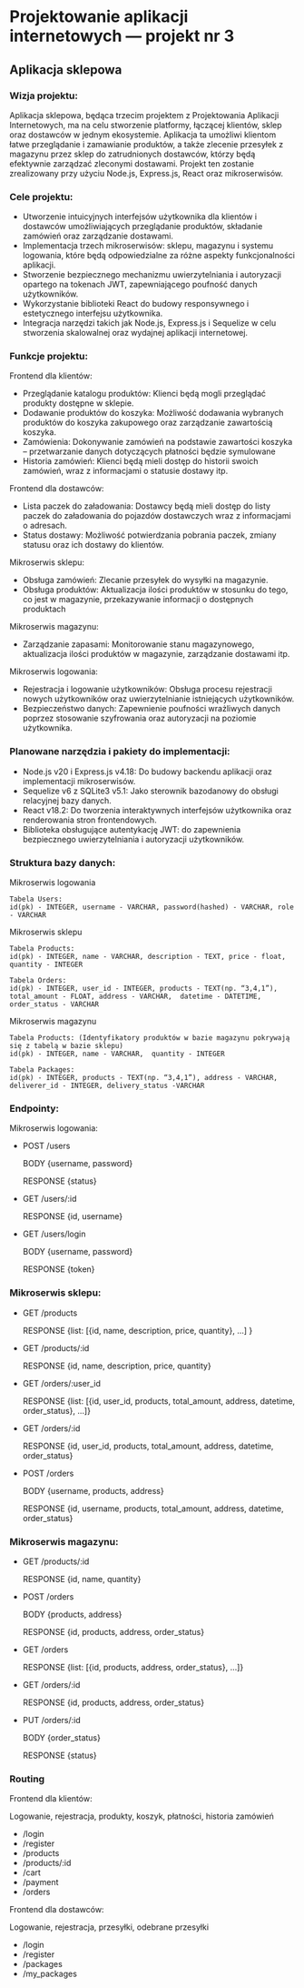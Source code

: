 # Projektowanie aplikacji internetowych — projekt nr 3
## Aplikacja sklepowa

### Wizja projektu:
Aplikacja sklepowa, będąca trzecim projektem z Projektowania Aplikacji Internetowych, ma na celu stworzenie platformy, łączącej klientów, sklep oraz dostawców w jednym ekosystemie. Aplikacja ta umożliwi klientom łatwe przeglądanie i zamawianie produktów, a także zlecenie przesyłek z magazynu przez sklep do zatrudnionych dostawców, którzy będą efektywnie zarządzać zleconymi dostawami. Projekt ten zostanie zrealizowany przy użyciu Node.js, Express.js, React oraz mikroserwisów.

### Cele projektu:
- Utworzenie intuicyjnych interfejsów użytkownika dla klientów i dostawców umożliwiających przeglądanie produktów, składanie zamówień oraz zarządzanie dostawami.
- Implementacja trzech mikroserwisów: sklepu, magazynu i systemu logowania, które będą odpowiedzialne za różne aspekty funkcjonalności aplikacji.
- Stworzenie bezpiecznego mechanizmu uwierzytelniania i autoryzacji opartego na tokenach JWT, zapewniającego poufność danych użytkowników.
- Wykorzystanie biblioteki React do budowy responsywnego i estetycznego interfejsu użytkownika.
- Integracja narzędzi takich jak Node.js, Express.js i Sequelize w celu stworzenia skalowalnej oraz wydajnej aplikacji internetowej.

### Funkcje projektu:

Frontend dla klientów:
- Przeglądanie katalogu produktów: Klienci będą mogli przeglądać produkty dostępne w sklepie.
- Dodawanie produktów do koszyka: Możliwość dodawania wybranych produktów do koszyka zakupowego oraz zarządzanie zawartością koszyka.
- Zamówienia: Dokonywanie zamówień na podstawie zawartości koszyka – przetwarzanie danych dotyczących płatności będzie symulowane
- Historia zamówień: Klienci będą mieli dostęp do historii swoich zamówień, wraz z informacjami o statusie dostawy itp.

Frontend dla dostawców:
- Lista paczek do załadowania: Dostawcy będą mieli dostęp do listy paczek do załadowania do pojazdów dostawczych wraz z informacjami o adresach.
- Status dostawy: Możliwość potwierdzania pobrania paczek, zmiany statusu oraz ich dostawy do klientów.

Mikroserwis sklepu:
- Obsługa zamówień: Zlecanie przesyłek do wysyłki na magazynie.
- Obsługa produktów: Aktualizacja ilości produktów w stosunku do tego, co jest w magazynie, przekazywanie informacji o dostępnych produktach

Mikroserwis magazynu:
- Zarządzanie zapasami: Monitorowanie stanu magazynowego, aktualizacja ilości produktów w magazynie, zarządzanie dostawami itp.

Mikroserwis logowania:
- Rejestracja i logowanie użytkowników: Obsługa procesu rejestracji nowych użytkowników oraz uwierzytelnianie istniejących użytkowników.
- Bezpieczeństwo danych: Zapewnienie poufności wrażliwych danych poprzez stosowanie szyfrowania oraz autoryzacji na poziomie użytkownika.

### Planowane narzędzia i pakiety do implementacji:
- Node.js v20 i Express.js v4.18: Do budowy backendu aplikacji oraz implementacji mikroserwisów.
- Sequelize v6 z SQLite3 v5.1: Jako sterownik bazodanowy do obsługi relacyjnej bazy danych.
- React v18.2: Do tworzenia interaktywnych interfejsów użytkownika oraz renderowania stron frontendowych.
- Biblioteka obsługujące autentykację JWT: do zapewnienia bezpiecznego uwierzytelniania i autoryzacji użytkowników.

### Struktura bazy danych:
Mikroserwis logowania
```
Tabela Users:
id(pk) - INTEGER, username - VARCHAR, password(hashed) - VARCHAR, role - VARCHAR
```
Mikroserwis sklepu
```
Tabela Products:
id(pk) - INTEGER, name - VARCHAR, description - TEXT, price - float, quantity - INTEGER
```
```
Tabela Orders:
id(pk) - INTEGER, user_id - INTEGER, products - TEXT(np. “3,4,1”), total_amount - FLOAT, address - VARCHAR,  datetime - DATETIME, order_status - VARCHAR
```

Mikroserwis magazynu

```
Tabela Products: (Identyfikatory produktów w bazie magazynu pokrywają się z tabelą w bazie sklepu)
id(pk) - INTEGER, name - VARCHAR,  quantity - INTEGER
```
```
Tabela Packages:
id(pk) - INTEGER, products - TEXT(np. “3,4,1”), address - VARCHAR, deliverer_id - INTEGER, delivery_status -VARCHAR
```

### Endpointy:

Mikroserwis logowania:

- POST /users 

  BODY {username, password}

  RESPONSE {status}
- GET /users/:id

  RESPONSE {id, username}

- GET /users/login

  BODY {username, password}

  RESPONSE {token}

### Mikroserwis sklepu:
- GET /products

  RESPONSE {list:  [{id,  name, description, price, quantity}, …] }

- GET /products/:id

  RESPONSE {id,  name, description, price, quantity}

- GET /orders/:user_id

  RESPONSE {list: [{id, user_id, products, total_amount, address,  datetime, order_status}, …]}

- GET /orders/:id

  RESPONSE {id, user_id, products, total_amount, address,  datetime, order_status}

- POST /orders

  BODY {username, products, address}

  RESPONSE {id, username, products, total_amount, address,  datetime, order_status}

### Mikroserwis magazynu:
- GET /products/:id

  RESPONSE {id, name, quantity}

- POST /orders

  BODY {products, address}

  RESPONSE {id, products, address, order_status}

- GET /orders

  RESPONSE {list: [{id, products, address, order_status}, …]}

- GET /orders/:id

  RESPONSE {id, products, address, order_status}

- PUT /orders/:id

  BODY {order_status}

  RESPONSE {status}

### Routing
Frontend dla klientów:

Logowanie, rejestracja, produkty, koszyk, płatności, historia zamówień
- /login
- /register
- /products
- /products/:id
- /cart
- /payment
- /orders

Frontend dla dostawców:

Logowanie, rejestracja, przesyłki, odebrane przesyłki
- /login
- /register
- /packages
- /my_packages
